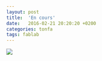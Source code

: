 ```yaml
---
layout: post
title:  'En cours'
date:   2016-02-21 20:20:20 +0200
categories: tonfa
tags: fablab
---
```


<img src="{{ '/assets/images/v1enCours.jpg' | absolute_url }}"/>